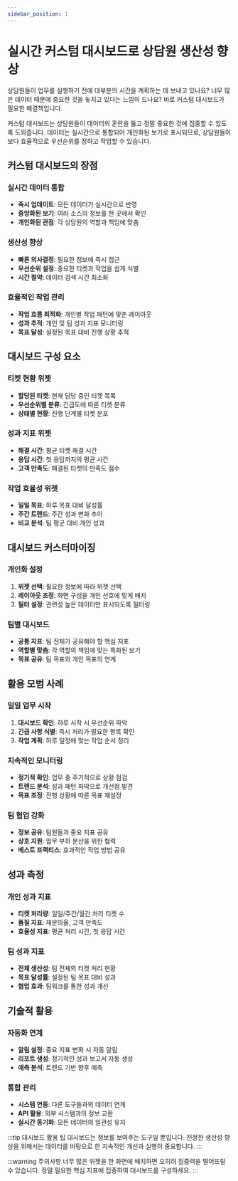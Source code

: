```yaml
---
sidebar_position: 1
---
```


# 실시간 커스텀 대시보드로 상담원 생산성 향상

상담원들이 업무를 실행하기 전에 대부분의 시간을 계획하는 데 보내고 있나요? 너무 많은 데이터 때문에 중요한 것을 놓치고 있다는 느낌이 드나요? 바로 커스텀 대시보드가 필요한 해결책입니다.

커스텀 대시보드는 상담원들이 데이터의 혼란을 뚫고 정말 중요한 것에 집중할 수 있도록 도와줍니다. 데이터는 실시간으로 통합되어 개인화된 보기로 표시되므로, 상담원들이 보다 효율적으로 우선순위를 정하고 작업할 수 있습니다.

## 커스텀 대시보드의 장점

### 실시간 데이터 통합
- **즉시 업데이트**: 모든 데이터가 실시간으로 반영
- **중앙화된 보기**: 여러 소스의 정보를 한 곳에서 확인
- **개인화된 관점**: 각 상담원의 역할과 책임에 맞춤

### 생산성 향상
- **빠른 의사결정**: 필요한 정보에 즉시 접근
- **우선순위 설정**: 중요한 티켓과 작업을 쉽게 식별
- **시간 절약**: 데이터 검색 시간 최소화

### 효율적인 작업 관리
- **작업 흐름 최적화**: 개인별 작업 패턴에 맞춘 레이아웃
- **성과 추적**: 개인 및 팀 성과 지표 모니터링
- **목표 달성**: 설정된 목표 대비 진행 상황 추적

## 대시보드 구성 요소

### 티켓 현황 위젯
- **할당된 티켓**: 현재 담당 중인 티켓 목록
- **우선순위별 분류**: 긴급도에 따른 티켓 분류
- **상태별 현황**: 진행 단계별 티켓 분포

### 성과 지표 위젯
- **해결 시간**: 평균 티켓 해결 시간
- **응답 시간**: 첫 응답까지의 평균 시간
- **고객 만족도**: 해결된 티켓의 만족도 점수

### 작업 효율성 위젯
- **일일 목표**: 하루 목표 대비 달성률
- **주간 트렌드**: 주간 성과 변화 추이
- **비교 분석**: 팀 평균 대비 개인 성과

## 대시보드 커스터마이징

### 개인화 설정
1. **위젯 선택**: 필요한 정보에 따라 위젯 선택
2. **레이아웃 조정**: 화면 구성을 개인 선호에 맞게 배치
3. **필터 설정**: 관련성 높은 데이터만 표시되도록 필터링

### 팀별 대시보드
- **공통 지표**: 팀 전체가 공유해야 할 핵심 지표
- **역할별 맞춤**: 각 역할의 책임에 맞는 특화된 보기
- **목표 공유**: 팀 목표와 개인 목표의 연계

## 활용 모범 사례

### 일일 업무 시작
1. **대시보드 확인**: 하루 시작 시 우선순위 파악
2. **긴급 사항 식별**: 즉시 처리가 필요한 항목 확인
3. **작업 계획**: 하루 일정에 맞는 작업 순서 정리

### 지속적인 모니터링
- **정기적 확인**: 업무 중 주기적으로 상황 점검
- **트렌드 분석**: 성과 패턴 파악으로 개선점 발견
- **목표 조정**: 진행 상황에 따른 목표 재설정

### 팀 협업 강화
- **정보 공유**: 팀원들과 중요 지표 공유
- **상호 지원**: 업무 부하 분산을 위한 협력
- **베스트 프랙티스**: 효과적인 작업 방법 공유

## 성과 측정

### 개인 성과 지표
- **티켓 처리량**: 일일/주간/월간 처리 티켓 수
- **품질 지표**: 재문의율, 고객 만족도
- **효율성 지표**: 평균 처리 시간, 첫 응답 시간

### 팀 성과 지표
- **전체 생산성**: 팀 전체의 티켓 처리 현황
- **목표 달성률**: 설정된 팀 목표 대비 성과
- **협업 효과**: 팀워크를 통한 성과 개선

## 기술적 활용

### 자동화 연계
- **알림 설정**: 중요 지표 변화 시 자동 알림
- **리포트 생성**: 정기적인 성과 보고서 자동 생성
- **예측 분석**: 트렌드 기반 향후 예측

### 통합 관리
- **시스템 연동**: 다른 도구들과의 데이터 연계
- **API 활용**: 외부 시스템과의 정보 교환
- **실시간 동기화**: 모든 데이터의 일관성 유지

:::tip 대시보드 활용 팁
대시보드는 정보를 보여주는 도구일 뿐입니다. 진정한 생산성 향상을 위해서는 데이터를 바탕으로 한 지속적인 개선과 실행이 중요합니다.
:::

:::warning 주의사항
너무 많은 위젯을 한 화면에 배치하면 오히려 집중력을 떨어뜨릴 수 있습니다. 정말 필요한 핵심 지표에 집중하여 대시보드를 구성하세요.
:::